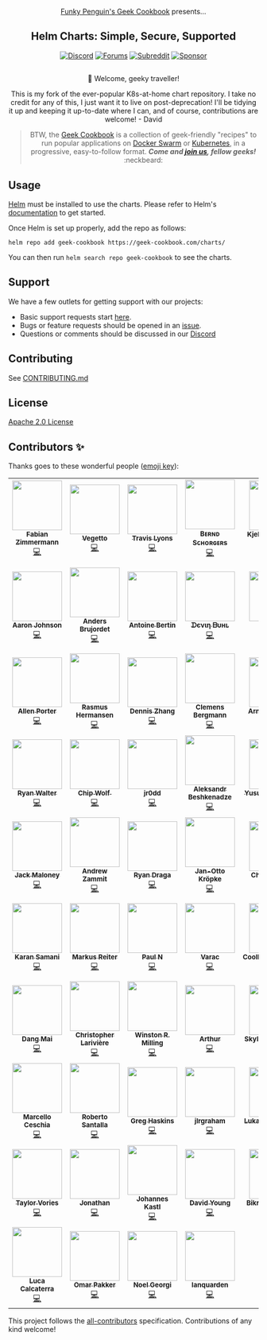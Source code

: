
[cookbookurl]: https://geek-cookbook.funkypenguin.co.nz
[discourseurl]: https://forum.funkypenguin.co.nz
[discordurl]: http://chat.funkypenguin.co.nz
[twitchurl]: https://www.twitch.tv/funkypenguinz
[dockerurl]: https://geek-cookbook.funkypenguin.co.nz/docker-swarm/design
[k8surl]: https://geek-cookbook.funkypenguin.co.nz/kubernetes/
[mastodonurl]: https://so.fnky.nz/funkypenguin
[subredditurl]: https://reddit.com/r/funkypenguin
[githubsponsorsurl]: https://github.com/sponsors/funkypenguin
<!-- markdownlint-disable MD033 MD041 -->
<div align="center">

[Funky Penguin's Geek Cookbook][cookbookurl]
 presents...

## Helm Charts: Simple, Secure, Supported

[![Discord](https://img.shields.io/discord/396055506072109067?label=Discord&logo=discord&style=for-the-badge)][discordurl]
[![Forums](https://img.shields.io/discourse/topics?label=Forums&logo=discourse&server=https%3A%2F%2Fforum.funkypenguin.co.nz&style=for-the-badge)][discourseurl]
[![Subreddit](https://img.shields.io/reddit/subreddit-subscribers/funkypenguin?logo=reddit&style=for-the-badge&label=Subreddit)][subredditurl]
[![Sponsor](https://img.shields.io/github/sponsors/funkypenguin?label=Sponsors%20%E2%9D%A4%EF%B8%8F&style=for-the-badge)][githubsponsorsurl]

##
:wave: Welcome, geeky traveller!

This is my fork of the ever-popular K8s-at-home chart repository. I take no credit for any of this, I just want it to live on post-deprecation! I'll be tidying it up and keeping it up-to-date where I can, and of course, contributions are welcome! - David

> BTW, the [Geek Cookbook][cookbookurl] is a collection of geek-friendly "recipes" to run popular applications on [Docker Swarm][dockerurl] or [Kubernetes][k8surl], in a progressive, easy-to-follow format.  ***Come and [join us][discordurl], fellow geeks!*** :neckbeard:
</div>

## 

## Usage

[Helm](https://helm.sh) must be installed to use the charts.
Please refer to Helm's [documentation](https://helm.sh/docs/) to get started.

Once Helm is set up properly, add the repo as follows:

```console
helm repo add geek-cookbook https://geek-cookbook.com/charts/
```

You can then run `helm search repo geek-cookbook` to see the charts.

## Support

We have a few outlets for getting support with our projects:

- Basic support requests start [here](https://geek-cookbook.funkypenguin.co.nz/support/).
- Bugs or feature requests should be opened in an [issue](https://github.com/geek-cookbook/charts/issues/new/choose).
- Questions or comments should be discussed in our [Discord](http://chat.funkypenguin.co.nz)

## Contributing

See [CONTRIBUTING.md](./CONTRIBUTING.md)

## License

[Apache 2.0 License](./LICENSE)

## Contributors ✨

Thanks goes to these wonderful people ([emoji key](https://allcontributors.org/docs/en/emoji-key)):

<!-- ALL-CONTRIBUTORS-LIST:START - Do not remove or modify this section -->
<!-- prettier-ignore-start -->
<!-- markdownlint-disable -->
<table>
  <tr>
    <td align="center"><a href="https://github.com/devfaz"><img src="https://avatars.githubusercontent.com/u/4060372?v=4?s=100" width="100px;" alt=""/><br /><sub><b>Fabian Zimmermann</b></sub></a><br /><a href="https://github.com/geek-cookbook/charts/commits?author=devfaz" title="Code">💻</a></td>
    <td align="center"><a href="https://github.com/angelnu"><img src="https://avatars.githubusercontent.com/u/4406403?v=4?s=100" width="100px;" alt=""/><br /><sub><b>Vegetto</b></sub></a><br /><a href="https://github.com/geek-cookbook/charts/commits?author=angelnu" title="Code">💻</a></td>
    <td align="center"><a href="https://github.com/trly"><img src="https://avatars.githubusercontent.com/u/212733?v=4?s=100" width="100px;" alt=""/><br /><sub><b>Travis Lyons</b></sub></a><br /><a href="https://github.com/geek-cookbook/charts/commits?author=trly" title="Code">💻</a></td>
    <td align="center"><a href="https://github.com/bjw-s"><img src="https://avatars.githubusercontent.com/u/6213398?v=4?s=100" width="100px;" alt=""/><br /><sub><b>Bᴇʀɴᴅ Sᴄʜᴏʀɢᴇʀs</b></sub></a><br /><a href="https://github.com/geek-cookbook/charts/commits?author=bjw-s" title="Code">💻</a></td>
    <td align="center"><a href="http://schouten-lebbing.nl"><img src="https://avatars.githubusercontent.com/u/7613738?v=4?s=100" width="100px;" alt=""/><br /><sub><b>Kjeld Schouten-Lebbing</b></sub></a><br /><a href="https://github.com/geek-cookbook/charts/commits?author=Ornias1993" title="Code">💻</a></td>
    <td align="center"><a href="https://www.meetup.com/nl-NL/I-I-Inspiratie-Innovatie/"><img src="https://avatars.githubusercontent.com/u/30292281?v=4?s=100" width="100px;" alt=""/><br /><sub><b>Rolf Berkenbosch</b></sub></a><br /><a href="https://github.com/geek-cookbook/charts/commits?author=rolfberkenbosch" title="Code">💻</a></td>
    <td align="center"><a href="https://github.com/auricom"><img src="https://avatars.githubusercontent.com/u/27022259?v=4?s=100" width="100px;" alt=""/><br /><sub><b>auricom</b></sub></a><br /><a href="https://github.com/geek-cookbook/charts/commits?author=auricom" title="Code">💻</a></td>
  </tr>
  <tr>
    <td align="center"><a href="http://aaronjohnson.io"><img src="https://avatars.githubusercontent.com/u/1386238?v=4?s=100" width="100px;" alt=""/><br /><sub><b>Aaron Johnson</b></sub></a><br /><a href="https://github.com/geek-cookbook/charts/commits?author=acjohnson" title="Code">💻</a></td>
    <td align="center"><a href="https://github.com/brujoand"><img src="https://avatars.githubusercontent.com/u/124421?v=4?s=100" width="100px;" alt=""/><br /><sub><b>Anders Brujordet</b></sub></a><br /><a href="https://github.com/geek-cookbook/charts/commits?author=brujoand" title="Code">💻</a></td>
    <td align="center"><a href="https://github.com/Diaoul"><img src="https://avatars.githubusercontent.com/u/319220?v=4?s=100" width="100px;" alt=""/><br /><sub><b>Antoine Bertin</b></sub></a><br /><a href="https://github.com/geek-cookbook/charts/commits?author=Diaoul" title="Code">💻</a></td>
    <td align="center"><a href="https://github.com/onedr0p"><img src="https://avatars.githubusercontent.com/u/213795?v=4?s=100" width="100px;" alt=""/><br /><sub><b>ᗪєνιη ᗷυнʟ</b></sub></a><br /><a href="https://github.com/geek-cookbook/charts/commits?author=onedr0p" title="Code">💻</a></td>
    <td align="center"><a href="https://github.com/Ardetus"><img src="https://avatars.githubusercontent.com/u/2253935?v=4?s=100" width="100px;" alt=""/><br /><sub><b>Ardetus</b></sub></a><br /><a href="https://github.com/geek-cookbook/charts/commits?author=Ardetus" title="Code">💻</a></td>
    <td align="center"><a href="https://github.com/dynamicat"><img src="https://avatars.githubusercontent.com/u/12977282?v=4?s=100" width="100px;" alt=""/><br /><sub><b>Chris Golden</b></sub></a><br /><a href="https://github.com/geek-cookbook/charts/commits?author=dynamicat" title="Code">💻</a></td>
    <td align="center"><a href="https://github.com/psychopenguin"><img src="https://avatars.githubusercontent.com/u/1420115?v=4?s=100" width="100px;" alt=""/><br /><sub><b>Fabio Brito d'Araujo e Oliveira</b></sub></a><br /><a href="https://github.com/geek-cookbook/charts/commits?author=psychopenguin" title="Code">💻</a></td>
  </tr>
  <tr>
    <td align="center"><a href="https://github.com/allenporter"><img src="https://avatars.githubusercontent.com/u/6026418?v=4?s=100" width="100px;" alt=""/><br /><sub><b>Allen Porter</b></sub></a><br /><a href="https://github.com/geek-cookbook/charts/commits?author=allenporter" title="Code">💻</a></td>
    <td align="center"><a href="https://github.com/rasmustwh"><img src="https://avatars.githubusercontent.com/u/2485005?v=4?s=100" width="100px;" alt=""/><br /><sub><b>Rasmus Hermansen</b></sub></a><br /><a href="https://github.com/geek-cookbook/charts/commits?author=rasmustwh" title="Code">💻</a></td>
    <td align="center"><a href="http://pleasenoddos.com"><img src="https://avatars.githubusercontent.com/u/7714381?v=4?s=100" width="100px;" alt=""/><br /><sub><b>Dennis Zhang</b></sub></a><br /><a href="https://github.com/geek-cookbook/charts/commits?author=FlipEnergy" title="Code">💻</a></td>
    <td align="center"><a href="https://cbergmann.net"><img src="https://avatars.githubusercontent.com/u/112864?v=4?s=100" width="100px;" alt=""/><br /><sub><b>Clemens Bergmann</b></sub></a><br /><a href="https://github.com/geek-cookbook/charts/commits?author=cbergmann" title="Code">💻</a></td>
    <td align="center"><a href="http://norad.fr"><img src="https://avatars.githubusercontent.com/u/541709?v=4?s=100" width="100px;" alt=""/><br /><sub><b>Arnaud Lemaire</b></sub></a><br /><a href="https://github.com/geek-cookbook/charts/commits?author=n0rad" title="Code">💻</a></td>
    <td align="center"><a href="https://github.com/dixneuf19"><img src="https://avatars.githubusercontent.com/u/1516762?v=4?s=100" width="100px;" alt=""/><br /><sub><b>Julen Dixneuf</b></sub></a><br /><a href="https://github.com/geek-cookbook/charts/commits?author=dixneuf19" title="Code">💻</a></td>
    <td align="center"><a href="https://cajun.pro"><img src="https://avatars.githubusercontent.com/u/15788890?v=4?s=100" width="100px;" alt=""/><br /><sub><b>Nicholas St. Germain</b></sub></a><br /><a href="https://github.com/geek-cookbook/charts/commits?author=DirtyCajunRice" title="Code">💻</a></td>
  </tr>
  <tr>
    <td align="center"><a href="https://blog.waltr.tech"><img src="https://avatars.githubusercontent.com/u/11428125?v=4?s=100" width="100px;" alt=""/><br /><sub><b>Ryan Walter</b></sub></a><br /><a href="https://github.com/geek-cookbook/charts/commits?author=rwaltr" title="Code">💻</a></td>
    <td align="center"><a href="https://chipwolf.uk"><img src="https://avatars.githubusercontent.com/u/3164166?v=4?s=100" width="100px;" alt=""/><br /><sub><b>Chip Wolf ‮</b></sub></a><br /><a href="https://github.com/geek-cookbook/charts/commits?author=ChipWolf" title="Code">💻</a></td>
    <td align="center"><a href="https://github.com/jr0dd"><img src="https://avatars.githubusercontent.com/u/285797?v=4?s=100" width="100px;" alt=""/><br /><sub><b>jr0dd</b></sub></a><br /><a href="https://github.com/geek-cookbook/charts/commits?author=jr0dd" title="Code">💻</a></td>
    <td align="center"><a href="https://4xxi.com"><img src="https://avatars.githubusercontent.com/u/167288?v=4?s=100" width="100px;" alt=""/><br /><sub><b>Aleksandr Beshkenadze</b></sub></a><br /><a href="https://github.com/geek-cookbook/charts/commits?author=beshkenadze" title="Code">💻</a></td>
    <td align="center"><a href="https://unasuke.com"><img src="https://avatars.githubusercontent.com/u/4487291?v=4?s=100" width="100px;" alt=""/><br /><sub><b>Yusuke Nakamura</b></sub></a><br /><a href="https://github.com/geek-cookbook/charts/commits?author=unasuke" title="Code">💻</a></td>
    <td align="center"><a href="https://github.com/brandon099"><img src="https://avatars.githubusercontent.com/u/1628223?v=4?s=100" width="100px;" alt=""/><br /><sub><b>Brandon Clifford</b></sub></a><br /><a href="https://github.com/geek-cookbook/charts/commits?author=brandon099" title="Code">💻</a></td>
    <td align="center"><a href="http://www.voltaicforge.com"><img src="https://avatars.githubusercontent.com/u/19149206?v=4?s=100" width="100px;" alt=""/><br /><sub><b>Nat Allan</b></sub></a><br /><a href="https://github.com/geek-cookbook/charts/commits?author=Truxnell" title="Code">💻</a></td>
  </tr>
  <tr>
    <td align="center"><a href="https://github.com/jmmaloney4"><img src="https://avatars.githubusercontent.com/u/5781547?v=4?s=100" width="100px;" alt=""/><br /><sub><b>Jack Maloney</b></sub></a><br /><a href="https://github.com/geek-cookbook/charts/commits?author=jmmaloney4" title="Code">💻</a></td>
    <td align="center"><a href="https://github.com/zamnuts"><img src="https://avatars.githubusercontent.com/u/4969305?v=4?s=100" width="100px;" alt=""/><br /><sub><b>Andrew Zammit</b></sub></a><br /><a href="https://github.com/geek-cookbook/charts/commits?author=zamnuts" title="Code">💻</a></td>
    <td align="center"><a href="https://boxingoctop.us"><img src="https://avatars.githubusercontent.com/u/3494484?v=4?s=100" width="100px;" alt=""/><br /><sub><b>Ryan Draga</b></sub></a><br /><a href="https://github.com/geek-cookbook/charts/commits?author=TuxOtaku" title="Code">💻</a></td>
    <td align="center"><a href="https://github.com/jkroepke"><img src="https://avatars.githubusercontent.com/u/1560587?v=4?s=100" width="100px;" alt=""/><br /><sub><b>Jan-Otto Kröpke</b></sub></a><br /><a href="https://github.com/geek-cookbook/charts/commits?author=jkroepke" title="Code">💻</a></td>
    <td align="center"><a href="https://github.com/chris-sanders"><img src="https://avatars.githubusercontent.com/u/813115?v=4?s=100" width="100px;" alt=""/><br /><sub><b>Chris Sanders</b></sub></a><br /><a href="https://github.com/geek-cookbook/charts/commits?author=chris-sanders" title="Code">💻</a></td>
    <td align="center"><a href="https://waibel.us"><img src="https://avatars.githubusercontent.com/u/7026879?v=4?s=100" width="100px;" alt=""/><br /><sub><b>Alex Waibel</b></sub></a><br /><a href="https://github.com/geek-cookbook/charts/commits?author=alexwaibel" title="Code">💻</a></td>
    <td align="center"><a href="https://github.com/simoncaron"><img src="https://avatars.githubusercontent.com/u/8635747?v=4?s=100" width="100px;" alt=""/><br /><sub><b>Simon Caron</b></sub></a><br /><a href="https://github.com/geek-cookbook/charts/commits?author=simoncaron" title="Code">💻</a></td>
  </tr>
  <tr>
    <td align="center"><a href="https://github.com/Kimi450"><img src="https://avatars.githubusercontent.com/u/24758074?v=4?s=100" width="100px;" alt=""/><br /><sub><b>Karan Samani</b></sub></a><br /><a href="https://github.com/geek-cookbook/charts/commits?author=Kimi450" title="Code">💻</a></td>
    <td align="center"><a href="http://reitermark.us"><img src="https://avatars.githubusercontent.com/u/1309829?v=4?s=100" width="100px;" alt=""/><br /><sub><b>Markus Reiter</b></sub></a><br /><a href="https://github.com/geek-cookbook/charts/commits?author=reitermarkus" title="Code">💻</a></td>
    <td align="center"><a href="https://github.com/brenix"><img src="https://avatars.githubusercontent.com/u/1131159?v=4?s=100" width="100px;" alt=""/><br /><sub><b>Paul N</b></sub></a><br /><a href="https://github.com/geek-cookbook/charts/commits?author=brenix" title="Code">💻</a></td>
    <td align="center"><a href="https://www.varac.net"><img src="https://avatars.githubusercontent.com/u/488213?v=4?s=100" width="100px;" alt=""/><br /><sub><b>Varac</b></sub></a><br /><a href="https://github.com/geek-cookbook/charts/commits?author=varac" title="Code">💻</a></td>
    <td align="center"><a href="https://github.com/CoolMintChocolate"><img src="https://avatars.githubusercontent.com/u/70276626?v=4?s=100" width="100px;" alt=""/><br /><sub><b>CoolMintChocolate</b></sub></a><br /><a href="https://github.com/geek-cookbook/charts/commits?author=CoolMintChocolate" title="Code">💻</a></td>
    <td align="center"><a href="https://github.com/PixelJonas"><img src="https://avatars.githubusercontent.com/u/5434875?v=4?s=100" width="100px;" alt=""/><br /><sub><b>Jonas Janz</b></sub></a><br /><a href="https://github.com/geek-cookbook/charts/commits?author=PixelJonas" title="Code">💻</a></td>
    <td align="center"><a href="https://twitter.com/ttb_lt"><img src="https://avatars.githubusercontent.com/u/47721?v=4?s=100" width="100px;" alt=""/><br /><sub><b>Thibault Cohen</b></sub></a><br /><a href="https://github.com/geek-cookbook/charts/commits?author=titilambert" title="Code">💻</a></td>
  </tr>
  <tr>
    <td align="center"><a href="http://dangmai.net"><img src="https://avatars.githubusercontent.com/u/1305527?v=4?s=100" width="100px;" alt=""/><br /><sub><b>Dang Mai</b></sub></a><br /><a href="https://github.com/geek-cookbook/charts/commits?author=dangmai" title="Code">💻</a></td>
    <td align="center"><a href="https://github.com/larivierec"><img src="https://avatars.githubusercontent.com/u/3633214?v=4?s=100" width="100px;" alt=""/><br /><sub><b>Christopher Larivière</b></sub></a><br /><a href="https://github.com/geek-cookbook/charts/commits?author=larivierec" title="Code">💻</a></td>
    <td align="center"><a href="https://Winston.Milli.ng"><img src="https://avatars.githubusercontent.com/u/6162814?v=4?s=100" width="100px;" alt=""/><br /><sub><b>Winston R. Milling</b></sub></a><br /><a href="https://github.com/geek-cookbook/charts/commits?author=wrmilling" title="Code">💻</a></td>
    <td align="center"><a href="https://github.com/pysen"><img src="https://avatars.githubusercontent.com/u/3030145?v=4?s=100" width="100px;" alt=""/><br /><sub><b>Arthur</b></sub></a><br /><a href="https://github.com/geek-cookbook/charts/commits?author=pysen" title="Code">💻</a></td>
    <td align="center"><a href="https://samip.dev"><img src="https://avatars.githubusercontent.com/u/1703002?v=4?s=100" width="100px;" alt=""/><br /><sub><b>Skyler Mäntysaari</b></sub></a><br /><a href="https://github.com/geek-cookbook/charts/commits?author=samip5" title="Code">💻</a></td>
    <td align="center"><a href="https://github.com/disconn3ct"><img src="https://avatars.githubusercontent.com/u/397465?v=4?s=100" width="100px;" alt=""/><br /><sub><b>Dis</b></sub></a><br /><a href="https://github.com/geek-cookbook/charts/commits?author=disconn3ct" title="Code">💻</a></td>
    <td align="center"><a href="https://github.com/rogerrum"><img src="https://avatars.githubusercontent.com/u/10350796?v=4?s=100" width="100px;" alt=""/><br /><sub><b>Roger Rumao</b></sub></a><br /><a href="https://github.com/geek-cookbook/charts/commits?author=rogerrum" title="Code">💻</a></td>
  </tr>
  <tr>
    <td align="center"><a href="https://github.com/marcelloceschia"><img src="https://avatars.githubusercontent.com/u/203448?v=4?s=100" width="100px;" alt=""/><br /><sub><b>Marcello Ceschia</b></sub></a><br /><a href="https://github.com/geek-cookbook/charts/commits?author=marcelloceschia" title="Code">💻</a></td>
    <td align="center"><a href="https://www.carrierlost.net"><img src="https://avatars.githubusercontent.com/u/969721?v=4?s=100" width="100px;" alt=""/><br /><sub><b>Roberto Santalla</b></sub></a><br /><a href="https://github.com/geek-cookbook/charts/commits?author=roobre" title="Code">💻</a></td>
    <td align="center"><a href="http://www.greghaskins.com"><img src="https://avatars.githubusercontent.com/u/285310?v=4?s=100" width="100px;" alt=""/><br /><sub><b>Greg Haskins</b></sub></a><br /><a href="https://github.com/geek-cookbook/charts/commits?author=greghaskins" title="Code">💻</a></td>
    <td align="center"><a href="https://github.com/jlrgraham"><img src="https://avatars.githubusercontent.com/u/2184689?v=4?s=100" width="100px;" alt=""/><br /><sub><b>jlrgraham</b></sub></a><br /><a href="https://github.com/geek-cookbook/charts/commits?author=jlrgraham" title="Code">💻</a></td>
    <td align="center"><a href="https://cronix.cc"><img src="https://avatars.githubusercontent.com/u/181302?v=4?s=100" width="100px;" alt=""/><br /><sub><b>Lukas Wingerberg</b></sub></a><br /><a href="https://github.com/geek-cookbook/charts/commits?author=psych0d0g" title="Code">💻</a></td>
    <td align="center"><a href="http://www.djvg.net"><img src="https://avatars.githubusercontent.com/u/17107225?v=4?s=100" width="100px;" alt=""/><br /><sub><b>TheDJVG</b></sub></a><br /><a href="https://github.com/geek-cookbook/charts/commits?author=TheDJVG" title="Code">💻</a></td>
    <td align="center"><a href="https://github.com/rschoultz"><img src="https://avatars.githubusercontent.com/u/727834?v=4?s=100" width="100px;" alt=""/><br /><sub><b>Rickard Schoultz</b></sub></a><br /><a href="https://github.com/geek-cookbook/charts/commits?author=rschoultz" title="Code">💻</a></td>
  </tr>
  <tr>
    <td align="center"><a href="http://taylorvories.com"><img src="https://avatars.githubusercontent.com/u/13934524?v=4?s=100" width="100px;" alt=""/><br /><sub><b>Taylor Vories</b></sub></a><br /><a href="https://github.com/geek-cookbook/charts/commits?author=tvories" title="Code">💻</a></td>
    <td align="center"><a href="http://www.jonathangazeley.com"><img src="https://avatars.githubusercontent.com/u/604595?v=4?s=100" width="100px;" alt=""/><br /><sub><b>Jonathan</b></sub></a><br /><a href="https://github.com/geek-cookbook/charts/commits?author=djjudas21" title="Code">💻</a></td>
    <td align="center"><a href="https://www.b1-systems.de"><img src="https://avatars.githubusercontent.com/u/26167225?v=4?s=100" width="100px;" alt=""/><br /><sub><b>Johannes Kastl</b></sub></a><br /><a href="https://github.com/geek-cookbook/charts/commits?author=johanneskastl" title="Code">💻</a></td>
    <td align="center"><a href="https://www.funkypenguin.co.nz"><img src="https://avatars.githubusercontent.com/u/1524686?v=4?s=100" width="100px;" alt=""/><br /><sub><b>David Young</b></sub></a><br /><a href="https://github.com/geek-cookbook/charts/commits?author=funkypenguin" title="Code">💻</a></td>
    <td align="center"><a href="https://github.com/bikram990"><img src="https://avatars.githubusercontent.com/u/6782131?v=4?s=100" width="100px;" alt=""/><br /><sub><b>Bikramjeet Singh</b></sub></a><br /><a href="https://github.com/geek-cookbook/charts/commits?author=bikram990" title="Code">💻</a></td>
    <td align="center"><a href="http://geraldwu.com"><img src="https://avatars.githubusercontent.com/u/22160945?v=4?s=100" width="100px;" alt=""/><br /><sub><b>Gerald Wu</b></sub></a><br /><a href="https://github.com/geek-cookbook/charts/commits?author=geraldwuhoo" title="Code">💻</a></td>
    <td align="center"><a href="http://ntrpigo.blogspot.com"><img src="https://avatars.githubusercontent.com/u/720492?v=4?s=100" width="100px;" alt=""/><br /><sub><b>Ivan Gregurić Ortolan</b></sub></a><br /><a href="https://github.com/geek-cookbook/charts/commits?author=ntrp" title="Code">💻</a></td>
  </tr>
  <tr>
    <td align="center"><a href="https://github.com/lucacalcaterra"><img src="https://avatars.githubusercontent.com/u/879825?v=4?s=100" width="100px;" alt=""/><br /><sub><b>Luca Calcaterra</b></sub></a><br /><a href="https://github.com/geek-cookbook/charts/commits?author=lucacalcaterra" title="Code">💻</a></td>
    <td align="center"><a href="https://github.com/Omar007"><img src="https://avatars.githubusercontent.com/u/5380079?v=4?s=100" width="100px;" alt=""/><br /><sub><b>Omar Pakker</b></sub></a><br /><a href="https://github.com/geek-cookbook/charts/commits?author=Omar007" title="Code">💻</a></td>
    <td align="center"><a href="https://resume.frezbo.dev"><img src="https://avatars.githubusercontent.com/u/18496730?v=4?s=100" width="100px;" alt=""/><br /><sub><b>Noel Georgi</b></sub></a><br /><a href="https://github.com/geek-cookbook/charts/commits?author=frezbo" title="Code">💻</a></td>
    <td align="center"><a href="https://github.com/lanquarden"><img src="https://avatars.githubusercontent.com/u/446743?v=4?s=100" width="100px;" alt=""/><br /><sub><b>lanquarden</b></sub></a><br /><a href="https://github.com/geek-cookbook/charts/commits?author=lanquarden" title="Code">💻</a></td>
  </tr>
</table>

<!-- markdownlint-restore -->
<!-- prettier-ignore-end -->

<!-- ALL-CONTRIBUTORS-LIST:END -->

This project follows the [all-contributors](https://github.com/all-contributors/all-contributors) specification. Contributions of any kind welcome!
